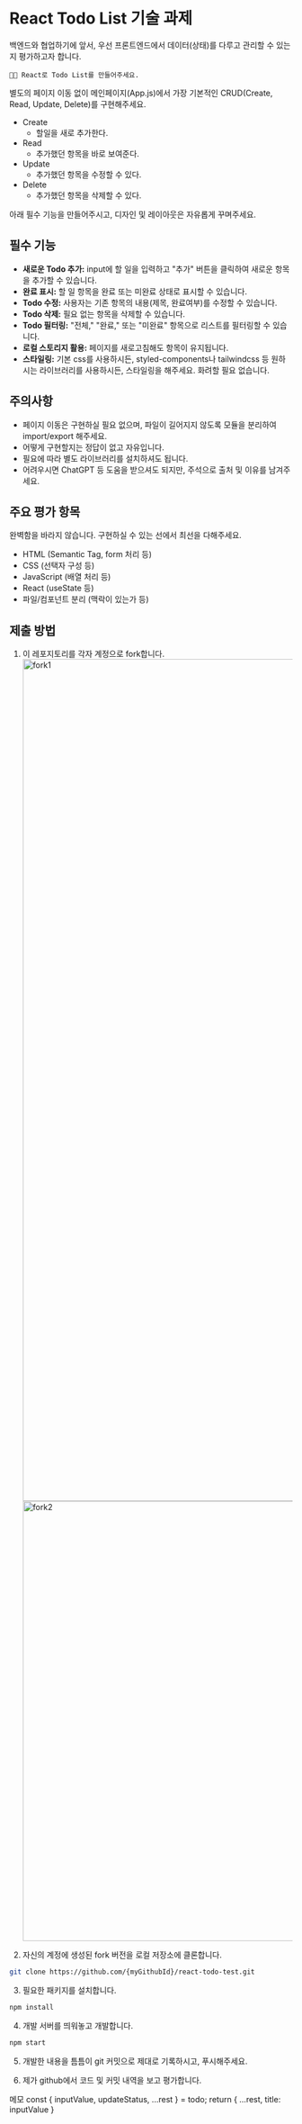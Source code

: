# React Todo List 기술 과제

백엔드와 협업하기에 앞서, 우선 프론트엔드에서 데이터(상태)를 다루고 관리할 수 있는지 평가하고자 합니다.

```
🧑‍💻 React로 Todo List를 만들어주세요.
```

별도의 페이지 이동 없이 메인페이지(App.js)에서 가장 기본적인 CRUD(Create, Read, Update, Delete)를 구현해주세요.

- Create
  - 할일을 새로 추가한다.
- Read
  - 추가했던 항목을 바로 보여준다.
- Update
  - 추가했던 항목을 수정할 수 있다.
- Delete
  - 추가했던 항목을 삭제할 수 있다.

아래 필수 기능을 만들어주시고, 디자인 및 레이아웃은 자유롭게 꾸며주세요.

## 필수 기능

- **새로운 Todo 추가:** input에 할 일을 입력하고 "추가" 버튼을 클릭하여 새로운 항목을 추가할 수 있습니다.
- **완료 표시:** 할 일 항목을 완료 또는 미완료 상태로 표시할 수 있습니다.
- **Todo 수정:** 사용자는 기존 항목의 내용(제목, 완료여부)를 수정할 수 있습니다.
- **Todo 삭제:** 필요 없는 항목을 삭제할 수 있습니다.
- **Todo 필터링:** "전체," "완료," 또는 "미완료" 항목으로 리스트를 필터링할 수 있습니다.
- **로컬 스토리지 활용:** 페이지를 새로고침해도 항목이 유지됩니다.
- **스타일링:** 기본 css를 사용하시든, styled-components나 tailwindcss 등 원하시는 라이브러리를 사용하시든, 스타일링을 해주세요. 화려할 필요 없습니다.

## 주의사항

- 페이지 이동은 구현하실 필요 없으며, 파일이 길어지지 않도록 모듈을 분리하여 import/export 해주세요.
- 어떻게 구현할지는 정답이 없고 자유입니다.
- 필요에 따라 별도 라이브러리를 설치하셔도 됩니다.
- 어려우시면 ChatGPT 등 도움을 받으셔도 되지만, 주석으로 출처 및 이유를 남겨주세요.

## 주요 평가 항목

완벽함을 바라지 않습니다.
구현하실 수 있는 선에서 최선을 다해주세요.

- HTML (Semantic Tag, form 처리 등)
- CSS (선택자 구성 등)
- JavaScript (배열 처리 등)
- React (useState 등)
- 파일/컴포넌트 분리 (맥락이 있는가 등)

## 제출 방법

1. 이 레포지토리를 각자 계정으로 fork합니다.
    <img width="1497" alt="fork1" src="https://github.com/user-attachments/assets/edd3c054-e2d8-4bdd-9b0a-a457174ae33e">
    <img width="782" alt="fork2" src="https://github.com/user-attachments/assets/57b983e5-9156-40e3-a530-54616b00bcdc">


3. 자신의 계정에 생성된 fork 버전을 로컬 저장소에 클론합니다.

```bash
git clone https://github.com/{myGithubId}/react-todo-test.git
```

3. 필요한 패키지를 설치합니다.

```bash
npm install
```

4. 개발 서버를 띄워놓고 개발합니다.

```bash
npm start
```

5. 개발한 내용을 틈틈이 git 커밋으로 제대로 기록하시고, 푸시해주세요.

6. 제가 github에서 코드 및 커밋 내역을 보고 평가합니다.



메모
const { inputValue, updateStatus, ...rest } = todo;
return { ...rest, title: inputValue }